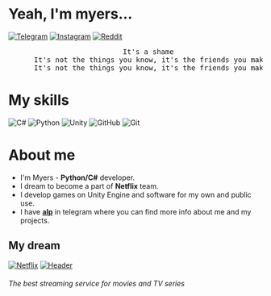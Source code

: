 # Yeah, I'm myers...
[![Telegram](https://img.shields.io/badge/Telegram-2CA5E0?style=for-the-badge&logo=telegram&logoColor=white)](https://t.me/ememyersSss)
[![Instagram](https://img.shields.io/badge/Instagram-%23E4405F.svg?style=for-the-badge&logo=Instagram&logoColor=white)](https://www.instagram.com/myersalpkn/)
[![Reddit](https://img.shields.io/badge/Reddit-%23FF4500.svg?style=for-the-badge&logo=Reddit&logoColor=white)](https://www.reddit.com/user/ememyersmeow/) 
<div align="center">
  <pre>
      It's a shame
      It's not the things you know, it's the friends you make
      It's not the things you know, it's the friends you make
</pre>
</div>

# My skills

![C#](https://img.shields.io/badge/c%23-%23239120.svg?style=for-the-badge&logo=csharp&logoColor=white) ![Python](https://img.shields.io/badge/python-3670A0?style=for-the-badge&logo=python&logoColor=ffdd54)
![Unity](https://img.shields.io/badge/unity-%23000000.svg?style=for-the-badge&logo=unity&logoColor=white) ![GitHub](https://img.shields.io/badge/github-%23121011.svg?style=for-the-badge&logo=github&logoColor=white) ![Git](https://img.shields.io/badge/git-%23F05033.svg?style=for-the-badge&logo=git&logoColor=white)

# About me
- I'm Myers - **Python/C#** developer.
- I dream to become a part of **Netflix** team.
- I develop games on Unity Engine and software for my own and public use.
- I have [**alp**](https://t.me/ememyersSss) in telegram where you can find more info about me and my projects.

## My dream 

[![Netflix](https://img.shields.io/badge/Netflix-E50914?style=for-the-badge&logo=netflix&logoColor=white)](https://www.netflix.com/)
[![Header](https://sun9-80.userapi.com/impg/2lJH9kMPeuLjD5qFA0Y4B6O02eYNwZRVGKOjiQ/5n63RvdwEck.jpg?size=2560x365&quality=96&sign=f8365ad6d53add95c84aaca95678e8bf&type=album)]()
###### The best streaming service for movies and TV series

